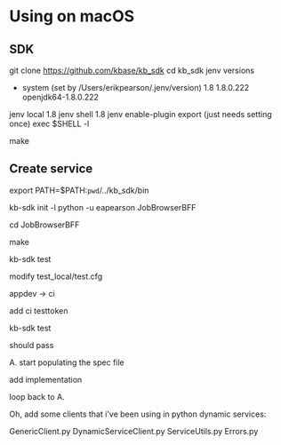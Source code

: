 # Using on macOS

## SDK

git clone https://github.com/kbase/kb_sdk
cd kb_sdk
jenv versions

* system (set by /Users/erikpearson/.jenv/version)
  1.8
  1.8.0.222
  openjdk64-1.8.0.222


jenv local 1.8
jenv shell 1.8
jenv enable-plugin export (just needs setting once)
exec $SHELL -l

make

## Create service

export PATH=$PATH:`pwd`/../kb_sdk/bin


kb-sdk init -l python -u eapearson JobBrowserBFF

cd JobBrowserBFF

make

kb-sdk test

modify test_local/test.cfg

appdev -> ci

add ci testtoken


kb-sdk test

should pass

A. start populating the spec file

add implementation

loop back to A.

Oh, add some clients that i've been using in python dynamic services:

GenericClient.py
DynamicServiceClient.py
ServiceUtils.py
Errors.py